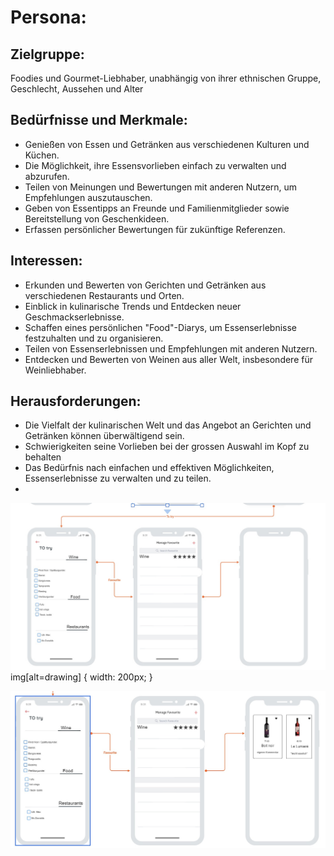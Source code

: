 
# Persona:
## Zielgruppe:
Foodies und Gourmet-Liebhaber, unabhängig von ihrer ethnischen Gruppe, Geschlecht, Aussehen und Alter

## Bedürfnisse und Merkmale:
- Genießen von Essen und Getränken aus verschiedenen Kulturen und Küchen.
- Die Möglichkeit, ihre Essensvorlieben einfach zu verwalten und abzurufen.
- Teilen von Meinungen und Bewertungen mit anderen Nutzern, um Empfehlungen auszutauschen.
- Geben von Essentipps an Freunde und Familienmitglieder sowie Bereitstellung von Geschenkideen.
- Erfassen persönlicher Bewertungen für zukünftige Referenzen.

## Interessen:
- Erkunden und Bewerten von Gerichten und Getränken aus verschiedenen Restaurants und Orten.
- Einblick in kulinarische Trends und Entdecken neuer Geschmackserlebnisse.
- Schaffen eines persönlichen "Food"-Diarys, um Essenserlebnisse festzuhalten und zu organisieren.
- Teilen von Essenserlebnissen und Empfehlungen mit anderen Nutzern.
- Entdecken und Bewerten von Weinen aus aller Welt, insbesondere für Weinliebhaber.

## Herausforderungen:
- Die Vielfalt der kulinarischen Welt und das Angebot an Gerichten und Getränken können überwältigend sein.
- Schwierigkeiten seine Vorlieben bei der grossen Auswahl im Kopf zu behalten
- Das Bedürfnis nach einfachen und effektiven Möglichkeiten, Essenserlebnisse zu verwalten und zu teilen.
- 
![persona](Wirefram1.jpg)
img[alt=drawing] { width: 200px; }


![persona](Wirefram2.jpg)
